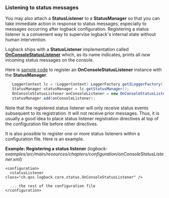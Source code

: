 ### Listening to status messages

You may also attach a **StatusListener** to a **StatusManager** so that you can take immediate action in response to status messages, especially to messages occurring after logback configuration. Registering a status listener is a convenient way to supervise logback's internal state without human intervention.

Logback ships with a **StatusListener** implementation called **[OnConsoleStatusListener](https://logback.qos.ch/xref/ch/qos/logback/core/status/OnConsoleStatusListener.html)** which, as its name indicates, prints all _new_ incoming status messages on the console.

Here is [sample code](https://logback.qos.ch/xref/chapters/configuration/AddStatusListenerApp.html) to register an **OnConsoleStatusListener** instance with the **StatusManager**.


```java
   LoggerContext lc = (LoggerContext) LoggerFactory.getILoggerFactory(); 
   StatusManager statusManager = lc.getStatusManager();
   OnConsoleStatusListener onConsoleListener = new OnConsoleStatusListener();
   statusManager.add(onConsoleListener);
```

Note that the registered status listener will only receive status events subsequent to its registration. It will not receive prior messages. Thus, it is usually a good idea to place status listener registration directives at top of the configuration file before other directives.

It is also possible to register one or more status listeners within a configuration file. Here is an example.

**Example: Registering a status listener** (_logback-examples/src/main/resources/chapters/configuration/onConsoleStatusListener.xml_)


```
<configuration>
  <statusListener class="ch.qos.logback.core.status.OnConsoleStatusListener" />  

  ... the rest of the configuration file  
</configuration>
```


